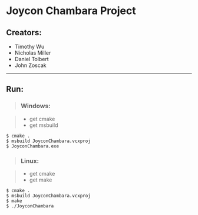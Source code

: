 # Joycon Chambara Project 

## Creators:
 - Timothy Wu
 - Nicholas Miller 
 - Daniel Tolbert
 - John Zoscak

___
## Run: 
> ### Windows: 

>* get cmake
>* get msbuild
```
$ cmake .
$ msbuild JoyconChambara.vcxproj
$ JoyconChambara.exe
```

> ### Linux: 

>* get cmake
>* get make
```
$ cmake .
$ msbuild JoyconChambara.vcxproj
$ make
$ ./JoyconChambara
```